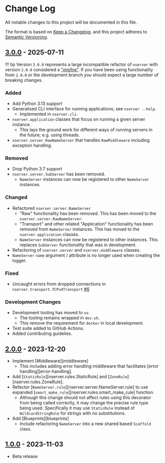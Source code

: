 # Change Log
All notable changes to this project will be documented in this file.

The format is based on [Keep a Changelog](https://keepachangelog.com/en/1.0.0/),
and this project adheres to [Semantic Versioning](https://semver.org/spec/v2.0.0.html).


## [3.0.0](https://github.com/nhairs/nserver/compare/v2.0.0...v3.0.0) - 2025-07-11

!!! tip
    Version `3.0.0` represents a large incompatible refactor of `nserver` with version `2.0.0` considered a ["misfire"](https://github.com/nhairs/nserver/pull/4#issuecomment-2254354192). If you have been using functionality from `2.0.0` or the development branch you should expect a large number of breaking changes.

### Added
- Add Python 3.13 support
- Generalised CLI interface for running applications; see `nserver --help`.
  - Implemented in `nserver.cli`.
- `nserver.application` classes that focus on running a given server instance.
  - This lays the ground work for different ways of running servers in the future; e.g. using threads.
- `nserver.server.RawNameServer` that handles `RawMiddleware` including exception handling.

### Removed
- Drop Python 3.7 support
- `nserver.server.SubServer` has been removed.
  - `NameServer` instances can now be registered to other `NameServer` instances.

### Changed
- Refactored `nserver.server.NameServer`
  - "Raw" functionality has been removed. This has been moved to the `nserver.server.RawNameServer`.
  - "Transport" and other related "Application" functionality has been removed from `NameServer` instances. This has moved to the `nserver.application` classes.
  - `NameServer` instances can now be registered to other instances. This replaces `SubServer` functionality that was in development.
- Refactoring of `nserver.server` and `nserver.middleware` classes.
- `NameServer` `name` argument / attribute is no longer used when creating the logger.

### Fixed
- Uncaught errors from dropped connections in `nserver.transport.TCPv4Transport` [#6](https://github.com/nhairs/nserver/issues/6)

### Development Changes
- Development tooling has moved to `uv`.
  - The tooling remains wrapped in `dev.sh`.
  - This remove the requirement for `docker` in local development.
- Test suite added to GitHub Actions.
- Added contributing guidelies.

## [2.0.0](https://github.com/nhairs/nserver/compare/v1.0.0...v2.0.0) - 2023-12-20

- Implement [Middleware][middleware]
  - This includes adding error handling middleware that facilitates [error handling][error-handling].
- Add [`StaticRule`][nserver.rules.StaticRule] and [`ZoneRule`][nserver.rules.ZoneRule].
- Refector [`NameServer.rule`][nserver.server.NameServer.rule] to use expanded [`smart_make_rule`][nserver.rules.smart_make_rule] function.
  - Although this change should not affect rules using this decorator from being called correctly, it may change the precise rule type being used. Specifically it may use `StaticRule` instead of `WildcardStringRule` for strings with no substitutions.
- Add [Blueprints][blueprints]
  - Include refactoring `NameServer` into a new shared based `Scaffold` class.

## [1.0.0](https://github.com/nhairs/nserver/commit/628db055848c6543641d514b4186f8d953b6af7d) - 2023-11-03

- Beta release
